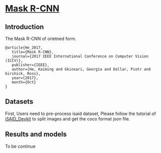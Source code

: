 # [Mask R-CNN](https://arxiv.org/abs/1703.06870)

## Introduction

The Mask R-CNN of orietned form. 

```
@article{He_2017,
   title={Mask R-CNN},
   journal={2017 IEEE International Conference on Computer Vision (ICCV)},
   publisher={IEEE},
   author={He, Kaiming and Gkioxari, Georgia and Dollar, Piotr and Girshick, Ross},
   year={2017},
   month={Oct}
}
```

## Datasets

First, Users need to pre-process isaid dataset, Please follow the tutorial of [iSAID_Devkit](https://github.com/CAPTAIN-WHU/iSAID_Devkit) to split images and get the coco format json file.

## Results and models
To be continue
